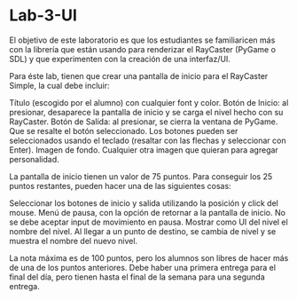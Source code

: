 # Lab-3-UI

El objetivo de este laboratorio es que los estudiantes se familiaricen más con la librería que están usando para renderizar el RayCaster (PyGame o SDL) y que experimenten con la creación de una interfaz/UI.

Para éste lab, tienen que crear una pantalla de inicio para el RayCaster Simple, la cual debe incluir:

Título (escogido por el alumno) con cualquier font y color.
Botón de Inicio: al presionar, desaparece la pantalla de inicio y se carga el nivel hecho con su RayCaster.
Botón de Salida: al presionar, se cierra la ventana de PyGame.
Que se resalte el botón seleccionado.
Los botones pueden ser seleccionados usando el teclado (resaltar con las flechas y seleccionar con Enter).
Imagen de fondo.
Cualquier otra imagen que quieran para agregar personalidad.
 

La pantalla de inicio tienen un valor de 75 puntos. Para conseguir los 25 puntos restantes, pueden hacer una de las siguientes cosas:

Seleccionar los botones de inicio y salida utilizando la posición y click del mouse.
Menú de pausa, con la opción de retornar a la pantalla de inicio. No se debe aceptar input de movimiento en pausa. 
Mostrar como UI del nivel el nombre del nivel. Al llegar a un punto de destino, se cambia de nivel y se muestra el nombre del nuevo nivel.
 

La nota máxima es de 100 puntos, pero los alumnos son libres de hacer más de una de los puntos anteriores. Debe haber una primera entrega para el final del día, pero tienen hasta el final de la semana para una segunda entrega.